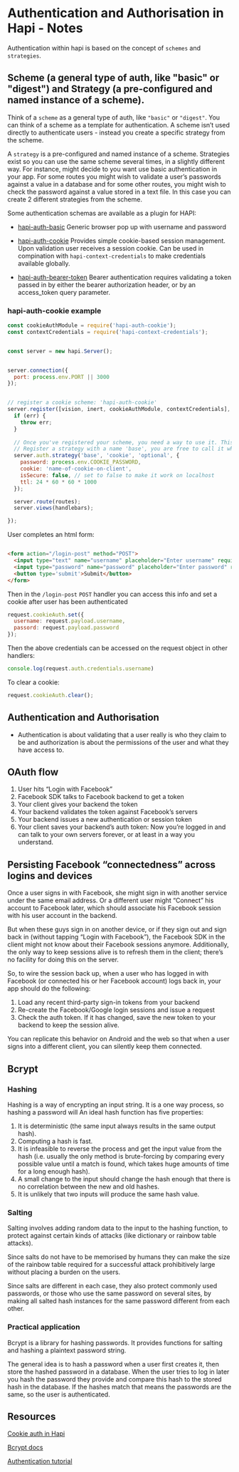 # Authentication and Authorisation in Hapi - Notes

Authentication within hapi is based on the concept of `schemes` and `strategies`.

## Scheme (a general type of auth, like "basic" or "digest") and Strategy (a pre-configured and named instance of a scheme).
  
Think of a `scheme` as a general type of auth, like `"basic"` or `"digest"`. You can think of a scheme as a template for authentication. A scheme isn’t used directly to authenticate users - instead you create a specific strategy from the scheme.

A `strategy` is a pre-configured and named instance of a scheme. Strategies exist so you can use the same scheme several times, in a slightly different way. For instance, might decide to you want use basic authentication in your app. For some routes you might wish to validate a user’s passwords against a value in a database and for some other routes, you might wish to check the password against a value stored in a text file. In this case you can create 2 different strategies from the scheme.

Some authentication schemas are available as a plugin for HAPI:

* [hapi-auth-basic](https://github.com/hapijs/hapi-auth-basic)
Generic browser pop up with username and password

* [hapi-auth-cookie](https://github.com/hapijs/hapi-auth-cookie)
Provides simple cookie-based session management. Upon validation user receives a session cookie.
Can be used in compination with `hapi-context-credentials` to make credentials available globally.

* [hapi-auth-bearer-token](https://github.com/johnbrett/hapi-auth-bearer-token)
Bearer authentication requires validating a token passed in by either the bearer authorization header, or by an access_token query parameter.


### hapi-auth-cookie example

```javascript
const cookieAuthModule = require('hapi-auth-cookie');
const contextCredentials = require('hapi-context-credentials');


const server = new hapi.Server();


server.connection({
  port: process.env.PORT || 3000
});


// register a cookie scheme: 'hapi-auth-cookie'
server.register([vision, inert, cookieAuthModule, contextCredentials], err => {
  if (err) {
    throw err;
  }
  
  // Once you've registered your scheme, you need a way to use it. This is where strategies come in.
  // Register a strategy with a name 'base', you are free to call it what you like
  server.auth.strategy('base', 'cookie', 'optional', {
    password: process.env.COOKIE_PASSWORD,
    cookie: 'name-of-cookie-on-client',
    isSecure: false, // set to false to make it work on localhost
    ttl: 24 * 60 * 60 * 1000
  });

  server.route(routes);
  server.views(handlebars);

});
```

User completes an html form:
```html

<form action="/login-post" method="POST">
  <input type="text" name="username" placeholder="Enter username" required />
  <input type="password" name="password" placeholder="Enter password" required />
  <button type='submit'>Submit</button>
</form>
```

Then in the `/login-post` `POST` handler you can access this info and set a cookie after user has been authenticated

```javascript
request.cookieAuth.set({
  username: request.payload.username,
  passord: request.payload.password
});
```

Then the above credentials can be accessed on the request object in other handlers:
```javascript
console.log(request.auth.credentials.username)
```

To clear a cookie:
```javascript
request.cookieAuth.clear();
```

## Authentication and Authorisation

- Authentication is about validating that a user really is who they claim to be and authorization is about the permissions of the user and what they have access to.


## OAuth flow

1. User hits “Login with Facebook”
1. Facebook SDK talks to Facebook backend to get a token
1. Your client gives your backend the token
1. Your backend validates the token against Facebook’s servers
1. Your backend issues a new authentication or session token
1. Your client saves your backend’s auth token: Now you’re logged in and can talk to your own servers forever, or at least in a way you understand.

## Persisting Facebook “connectedness” across logins and devices

Once a user signs in with Facebook, she might sign in with another service under the same email address. Or a different user might “Connect” his account to Facebook later, which should associate his Facebook session with his user account in the backend.

But when these guys sign in on another device, or if they sign out and sign back in (without tapping “Login with Facebook”), the Facebook SDK in the client might not know about their Facebook sessions anymore.
Additionally, the only way to keep sessions alive is to refresh them in the client; there’s no facility for doing this on the server.

So, to wire the session back up, when a user who has logged in with Facebook (or connected his or her Facebook account) logs back in, your app should do the following:

1. Load any recent third-party sign-in tokens from your backend
1. Re-create the Facebook/Google login sessions and issue a request
1. Check the auth token. If it has changed, save the new token to your backend to keep the session alive.

You can replicate this behavior on Android and the web so that when a user signs into a different client, you can silently keep them connected.

## Bcrypt

### Hashing

Hashing is a way of encrypting an input string. It is a one way process, so hashing a password will  An ideal hash function has five properties:

1. It is deterministic (the same input always results in the same output hash).
2. Computing a hash is fast.
3. It is infeasible to reverse the process and get the input value from the hash (i.e. usually the only method is brute-forcing by comparing every possible value until a match is found, which takes huge amounts of time for a long enough hash).
4. A small change to the input should change the hash enough that there is no correlation between the new and old hashes.
5. It is unlikely that two inputs will produce the same hash value.

### Salting

Salting involves adding random data to the input to the hashing function, to protect against certain kinds of attacks (like dictionary or rainbow table attacks).

Since salts do not have to be memorised by humans they can make the size of the rainbow table required for a successful attack prohibitively large without placing a burden on the users.

Since salts are different in each case, they also protect commonly used passwords, or those who use the same password on several sites, by making all salted hash instances for the same password different from each other.

### Practical application

Bcrypt is a library for hashing passwords. It provides functions for salting and hashing a plaintext password string.

The general idea is to hash a password when a user first creates it, then store the hashed password in a database. When the user tries to log in later you hash the password they provide and compare this hash to the stored hash in the database. If the hashes match that means the passwords are the same, so the user is authenticated.





## Resources

[Cookie auth in Hapi](https://medium.com/@poeticninja/authentication-and-authorization-with-hapi-5529b5ecc8ec)

[Bcrypt docs](https://www.npmjs.com/package/bcrypt)

[Authentication tutorial](https://hapijs.com/tutorials/auth)



